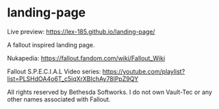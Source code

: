 # landing-page
Live preview: https://lex-185.github.io/landing-page/

A fallout inspired landing page.  

Nukapedia: https://fallout.fandom.com/wiki/Fallout_Wiki

Fallout S.P.E.C.I.A.L Video series: https://youtube.com/playlist?list=PLSHdOA4o6T_c5iqXrXBIchAy78lPpZ9QY 

All rights reserved by Bethesda Softworks. I do not own Vault-Tec or any other names associated with Fallout.

